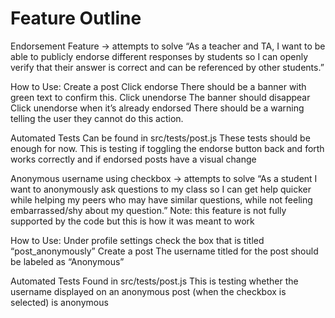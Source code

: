 # Feature Outline

Endorsement Feature → attempts to solve “As a teacher and TA, I want to be able to publicly endorse different responses by students so I can openly verify that their answer is correct and can be referenced by other students.”

How to Use:
Create a post
Click endorse
There should be a banner with green text to confirm this.
Click unendorse
The banner should disappear
Click unendorse when it’s already endorsed
There should be a warning telling the user they cannot do this action.	

Automated Tests
Can be found in src/tests/post.js
These tests should be enough for now.
This is testing if toggling the endorse button back and forth works correctly and if endorsed posts have a visual change

Anonymous username using checkbox → attempts to solve “As a student I want to anonymously ask questions to my class so I can get help quicker while helping my peers who may have similar questions, while not feeling embarrassed/shy about my question.”
Note: this feature is not fully supported by the code but this is how it was meant to work

How to Use:
Under profile settings check the box that is titled “post_anonymously”
Create a post
The username titled for the post should be labeled as “Anonymous”

Automated Tests
Found in src/tests/post.js
This is testing whether the username displayed on an anonymous post (when the checkbox is selected) is anonymous

